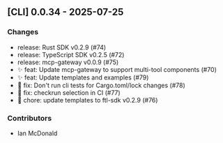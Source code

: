 ## [CLI] 0.0.34 - 2025-07-25

### Changes

- release: Rust SDK v0.2.9 (#74)
- release: TypeScript SDK v0.2.5 (#72)
- release: mcp-gateway v0.0.9 (#75)
- ✨ feat: Update mcp-gateway to support multi-tool components (#70)
- ✨ feat: Update templates and examples (#79)
- 🐛 fix: Don't run cli tests for Cargo.toml/lock changes (#78)
- 🐛 fix: checkrun selection in CI (#77)
- 🔧 chore: update templates to ftl-sdk v0.2.9 (#76)

### Contributors

- Ian McDonald
